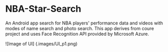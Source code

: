 # NBA-Star-Search
An Android app search for NBA players' performance data and videos with modes of name search and photo search. 
This app derives from coure project and uses Face Recognition API provided by Microsoft Azure.

![Image of UI] (.images/UI_p1.png)
